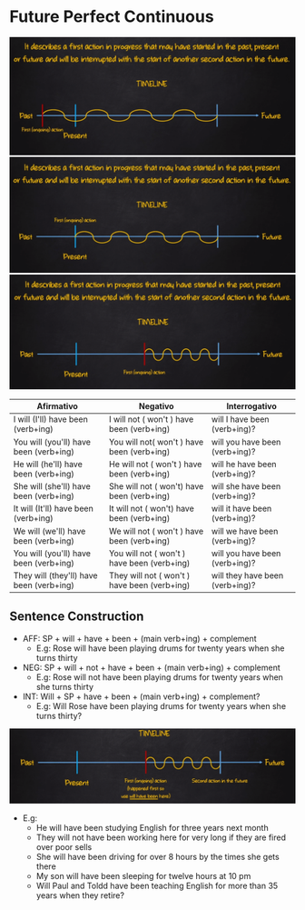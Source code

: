 # Future Perfect Continuous

![TIMELINE](FuturePerfectContinuousPassado.png)
![TIMELINE](FuturePerfectContinuousPresent.png)
![TIMELINE](FuturePerfectContinuousFuturo.png)

| Afirmativo         | Negativo              | Interrogativo        |
|--------------------|-----------------------|----------------------|
| I will (I'll) have been (verb+ing)| I will not ( won't ) have been (verb+ing) | will I have been (verb+ing)?|
| You will (you'll) have been (verb+ing)| You will not( won't ) have been (verb+ing) | will you have been (verb+ing)?|
| He will (he'll) have been (verb+ing) | He will not ( won't ) have been (verb+ing)| will he have been (verb+ing)?|
| She will (she'll) have been (verb+ing) | She will not ( won't) have been (verb+ing) | will she have been (verb+ing)?|
| It will (It'll) have been (verb+ing) | It will not ( won't) have been (verb+ing) | will it have  been (verb+ing)?|
| We will (we'll) have been (verb+ing) | We will not ( won't ) have been (verb+ing) | will we have been (verb+ing)?|
| You will (you'll) have been (verb+ing) | You will not ( won't ) have been (verb+ing) | will you have been (verb+ing)?|
| They will (they'll) have been (verb+ing) | They will not ( won't ) have been (verb+ing) | will they have been (verb+ing)?|

## Sentence Construction

- AFF: SP + will + have + been + (main verb+ing) + complement
  - E.g: Rose will have been playing drums for twenty years when she turns thirty
- NEG: SP + will + not + have + been + (main verb+ing) + complement
  - E.g: Rose will not have been playing drums for twenty years when she turns thirty
- INT: Will + SP + have + been + (main verb+ing) + complement?
  - E.g: Will Rose have been playing drums for twenty years when she turns thirty?

![TIMELINE](FuturePerfectContinuousTwo.png)

- E.g:
  - He will have been studying English for three years next month
  - They will not have been working here for very long if they are fired over poor sells
  - She will have been driving for over 8 hours by the times she gets there
  - My son will have been sleeping for twelve hours at 10 pm
  - Will Paul and Toldd have been teaching English for more than 35 years when they retire?

